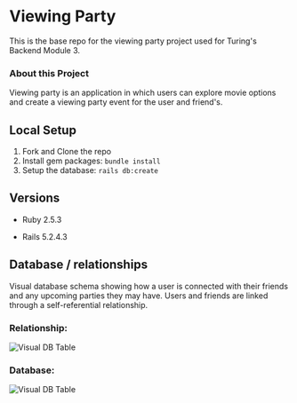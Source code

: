 # Viewing Party

This is the base repo for the viewing party project used for Turing's Backend Module 3.


### About this Project

Viewing party is an application in which users can explore movie options and create a viewing party event for the user and friend's.

## Local Setup

1. Fork and Clone the repo
2. Install gem packages: `bundle install`
3. Setup the database: `rails db:create`


## Versions

- Ruby 2.5.3

- Rails 5.2.4.3

## Database / relationships

Visual database schema showing how a user is connected with their friends and any upcoming parties they may have. Users and friends are linked through a self-referential relationship. 

### Relationship:
![Visual DB Table](https://i.imgur.com/eB6TKLD.png)

### Database:
![Visual DB Table](https://i.imgur.com/f4dAZLE.png)
